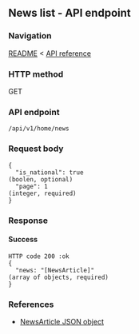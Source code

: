 ## News list - API endpoint

### Navigation
[README](../../../../README.md)
<
[API reference](../../../api_reference.md)

### HTTP method
GET

### API endpoint
`/api/v1/home/news`

### Request body
```
{
  "is_national": true                                                           (boolen, optional)
  "page": 1                                                                     (integer, required)
}
```

### Response
#### Success
```
HTTP code 200 :ok
{
  "news: "[NewsArticle]"                                                        (array of objects, required)
}
```

### References
- [NewsArticle JSON object](../../../json_objects/news_article.md)
